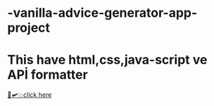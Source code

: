 # -vanilla-advice-generator-app-project
# This have html,css,java-script ve APİ formatter
[🌹🛩💥click here](https://ozkan4186.github.io/-vanilla-advice-generator-app-project/)
